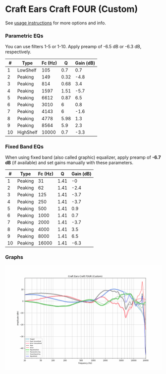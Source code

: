 # Craft Ears Craft FOUR (Custom)
See [usage instructions](https://github.com/jaakkopasanen/AutoEq#usage) for more options and info.

### Parametric EQs
You can use filters 1-5 or 1-10. Apply preamp of -6.5 dB or -6.3 dB, respectively.

|   # | Type      |   Fc (Hz) |    Q |   Gain (dB) |
|-----|-----------|-----------|------|-------------|
|   1 | LowShelf  |       105 | 0.7  |         0.7 |
|   2 | Peaking   |       149 | 0.32 |        -4.8 |
|   3 | Peaking   |       814 | 0.68 |         3.4 |
|   4 | Peaking   |      1597 | 1.51 |        -5.7 |
|   5 | Peaking   |      6612 | 0.87 |         6.5 |
|   6 | Peaking   |      3010 | 6    |         0.8 |
|   7 | Peaking   |      4143 | 6    |        -1.6 |
|   8 | Peaking   |      4778 | 5.98 |         1.3 |
|   9 | Peaking   |      8564 | 5.9  |         2.3 |
|  10 | HighShelf |     10000 | 0.7  |        -3.3 |

### Fixed Band EQs
When using fixed band (also called graphic) equalizer, apply preamp of **-6.7 dB** (if available) and set gains manually with these parameters.

|   # | Type    |   Fc (Hz) |    Q |   Gain (dB) |
|-----|---------|-----------|------|-------------|
|   1 | Peaking |        31 | 1.41 |        -0   |
|   2 | Peaking |        62 | 1.41 |        -2.4 |
|   3 | Peaking |       125 | 1.41 |        -3.7 |
|   4 | Peaking |       250 | 1.41 |        -3.7 |
|   5 | Peaking |       500 | 1.41 |         0.9 |
|   6 | Peaking |      1000 | 1.41 |         0.7 |
|   7 | Peaking |      2000 | 1.41 |        -3.7 |
|   8 | Peaking |      4000 | 1.41 |         3.5 |
|   9 | Peaking |      8000 | 1.41 |         6.5 |
|  10 | Peaking |     16000 | 1.41 |        -6.3 |

### Graphs
![](./Craft%20Ears%20Craft%20FOUR%20(Custom).png)
